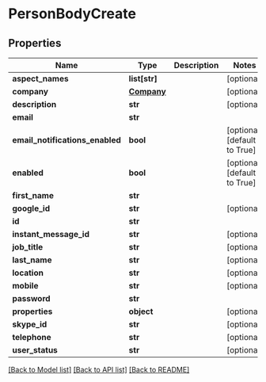 # PersonBodyCreate

## Properties
Name | Type | Description | Notes
------------ | ------------- | ------------- | -------------
**aspect_names** | **list[str]** |  | [optional] 
**company** | [**Company**](Company.md) |  | [optional] 
**description** | **str** |  | [optional] 
**email** | **str** |  | 
**email_notifications_enabled** | **bool** |  | [optional] [default to True]
**enabled** | **bool** |  | [optional] [default to True]
**first_name** | **str** |  | 
**google_id** | **str** |  | [optional] 
**id** | **str** |  | 
**instant_message_id** | **str** |  | [optional] 
**job_title** | **str** |  | [optional] 
**last_name** | **str** |  | [optional] 
**location** | **str** |  | [optional] 
**mobile** | **str** |  | [optional] 
**password** | **str** |  | 
**properties** | **object** |  | [optional] 
**skype_id** | **str** |  | [optional] 
**telephone** | **str** |  | [optional] 
**user_status** | **str** |  | [optional] 

[[Back to Model list]](../README.md#documentation-for-models) [[Back to API list]](../README.md#documentation-for-api-endpoints) [[Back to README]](../README.md)

